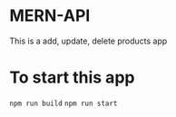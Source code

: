 # MERN-API
This is a add, update, delete products app

# To start this app
```npm run build```
```npm run start```

